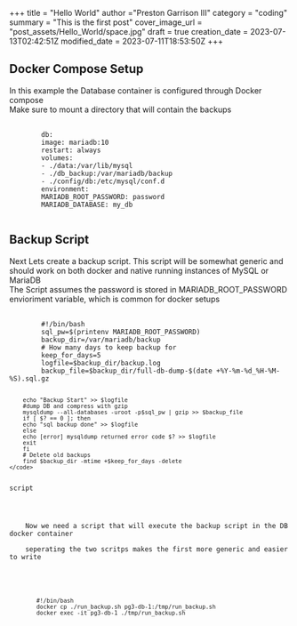 +++
title = "Hello World"
author ="Preston Garrison III"
category = "coding"
summary = "This is the first post"
cover_image_url = "post_assets/Hello_World/space.jpg"
draft = true
creation_date = 2023-07-13T02:42:51Z
modified_date = 2023-07-11T18:53:50Z
+++
<h2>Docker Compose Setup</h2>
<p>
    In this example the Database container is configured through Docker compose <br>
    Make sure to mount a directory that will contain the backups
</p>
<pre>
    <code>
        db:
        image: mariadb:10
        restart: always
        volumes:
        - ./data:/var/lib/mysql
        - ./db_backup:/var/mariadb/backup
        - ./config/db:/etc/mysql/conf.d
        environment:
        MARIADB_ROOT_PASSWORD: password
        MARIADB_DATABASE: my_db
    </code>
</pre>
<h2>Backup Script</h2>
<p>
    Next Lets create a backup script. This script will be somewhat generic and should work on both docker and native
    running instances of MySQL or MariaDB <br>
    The Script assumes the password is stored in MARIADB_ROOT_PASSWORD envioriment variable, which is common for docker
    setups
</p>
<pre>
    <code>
        #!/bin/bash
        sql_pw=$(printenv MARIADB_ROOT_PASSWORD)
        backup_dir=/var/mariadb/backup
        # How many days to keep backup for
        keep_for_days=5
        logfile=$backup_dir/backup.log
        backup_file=$backup_dir/full-db-dump-$(date +%Y-%m-%d_%H-%M-%S).sql.gz

        echo "Backup Start" >> $logfile
        #dump DB and compress with gzip
        mysqldump --all-databases -uroot -p$sql_pw | gzip >> $backup_file
        if [ $? == 0 ]; then
        echo "sql backup done" >> $logfile
        else
        echo [error] mysqldump returned error code $? >> $logfile
        exit
        fi
        # Delete old backups
        find $backup_dir -mtime +$keep_for_days -delete
    </code>
<caption>script</caption>
</pre>
<p>
    Now we need a script that will execute the backup script in the DB docker container <br>
    seperating the two scritps makes the first more generic and easier to write <br>
</p>
<pre>
    <code>
        #!/bin/bash
        docker cp ./run_backup.sh pg3-db-1:/tmp/run_backup.sh
        docker exec -it pg3-db-1 ./tmp/run_backup.sh
    </code>
</pre>

